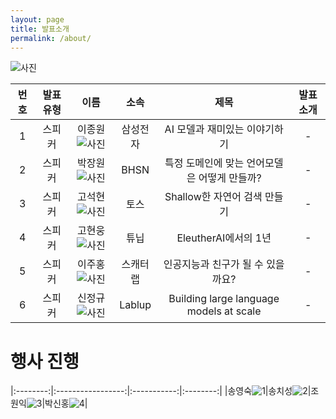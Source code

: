 ```yaml
---
layout: page
title: 발표소개
permalink: /about/
---
```



![사진](./pic/b.png)


    

|번호|발표 유형|이름|소속|제목|발표 소개|
|:---:|:-----------------:|:-----------:|:--------:|:--------:|:--------:|
|1|스피커|이종원![사진](./pic/jongw.jpg)|삼성전자|AI 모델과 재미있는 이야기하기|-|    
|2|스피커|박장원![사진](./pic/pjw.jpg)|BHSN|특정 도메인에 맞는 언어모델은 어떻게 만들까?|-|     
|3|스피커|고석현![사진](./pic/noha.png)|토스|Shallow한 자연어 검색 만들기|-|     
|4|스피커|고현웅![사진](./pic/gohw.png)|튜닙|EleutherAI에서의 1년|-|       
|5|스피커|이주홍![사진](./pic/ljhong.png)|스캐터랩|인공지능과 친구가 될 수 있을까요?|-|   
|6|스피커|신정규![사진](./pic/sinjk.jpg)|Lablup|Building large language models at scale|-|            


    
# 행사 진행



|:--------:|:-----------------:|:-----------:|:--------:|
|송영숙![1](./pic/song.png)|송치성![2](./pic/chisung.jpg)|조원익![3](./pic/jwani.png)|박신홍![4](./pic/sinhongpark.jpg)|     







